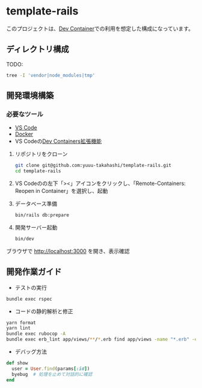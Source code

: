 # template-rails

このプロジェクトは、[Dev Container](https://code.visualstudio.com/docs/devcontainers/containers)での利用を想定した構成になっています。

## ディレクトリ構成

TODO:

```bash
tree -I 'vendor|node_modules|tmp'
```

## 開発環境構築

### 必要なツール

- [VS Code](https://code.visualstudio.com/)
- [Docker](https://www.docker.com/ja-jp/)
- VS Codeの[Dev Containers拡張機能](https://marketplace.visualstudio.com/items?itemName=ms-vscode-remote.remote-containers)

1. リポジトリをクローン

   ```bash
   git clone git@github.com:yuuu-takahashi/template-rails.git
   cd template-rails
   ```

2. VS Codeのの左下「><」アイコンをクリックし、「Remote-Containers: Reopen in Container」を選択し、起動

3. データベース準備

   ```bash
   bin/rails db:prepare
   ```

4. 開発サーバー起動

   ```bash
   bin/dev
   ```

ブラウザで <http://localhost:3000> を開き、表示確認

## 開発作業ガイド

- テストの実行

```bash
bundle exec rspec
```

- コードの静的解析と修正

```bash
yarn format
yarn lint
bundle exec rubocop -A
bundle exec erb_lint app/views/**/*.erb find app/views -name "*.erb" -exec bundle exec htmlbeautifier {} \;
```

- デバッグ方法

```ruby
def show
  user = User.find(params[:id])
  byebug  # 処理を止めて対話的に確認
end
```
